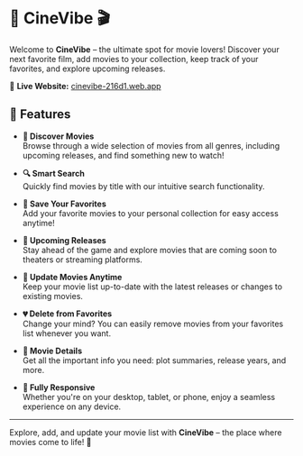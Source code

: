 # 🌟 **CineVibe** 🎬

Welcome to **CineVibe** – the ultimate spot for movie lovers! Discover your next favorite film, add movies to your collection, keep track of your favorites, and explore upcoming releases.

🔗 **Live Website:** [cinevibe-216d1.web.app](https://cinevibe-216d1.web.app)

## 🚀 Features

- **🎥 Discover Movies**  
  Browse through a wide selection of movies from all genres, including upcoming releases, and find something new to watch!

- **🔍 Smart Search**  
  Quickly find movies by title with our intuitive search functionality.

- **💖 Save Your Favorites**  
  Add your favorite movies to your personal collection for easy access anytime!

- **📅 Upcoming Releases**  
  Stay ahead of the game and explore movies that are coming soon to theaters or streaming platforms.

- **🔄 Update Movies Anytime**  
  Keep your movie list up-to-date with the latest releases or changes to existing movies.

- **💔 Delete from Favorites**  
  Change your mind? You can easily remove movies from your favorites list whenever you want.

- **📖 Movie Details**  
  Get all the important info you need: plot summaries, release years, and more.

- **📱 Fully Responsive**  
  Whether you're on your desktop, tablet, or phone, enjoy a seamless experience on any device.

---

Explore, add, and update your movie list with **CineVibe** – the place where movies come to life! 🍿
